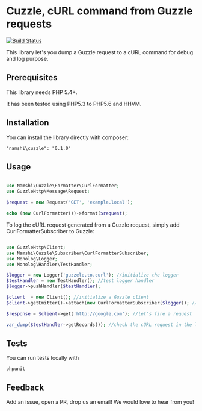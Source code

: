 # Cuzzle, cURL command from Guzzle requests

[![Build Status](https://travis-ci.org/namshi/cuzzle.svg?branch=master)](https://travis-ci.org/namshi/cuzzle)

This library let's you dump a Guzzle request to a cURL command for debug and log purpose.

## Prerequisites

This library needs PHP 5.4+.

It has been tested using PHP5.3 to PHP5.6 and HHVM.

## Installation

You can install the library directly with composer:
```
"namshi\cuzzle": "0.1.0"
```


## Usage

```php

use Namshi\Cuzzle\Formatter\CurlFormatter;
use GuzzleHttp\Message\Request;

$request = new Request('GET', 'example.local');

echo (new CurlFormatter())->format($request);

```

To log the cURL request generated from a Guzzle request, simply add CurlFormatterSubscriber to Guzzle:

```php

use GuzzleHttp\Client;
use Namshi\Cuzzle\Subscriber\CurlFormatterSubscriber;
use Monolog\Logger;
use Monolog\Handler\TestHandler;

$logger = new Logger('guzzele.to.curl'); //initialize the logger
$testHandler = new TestHandler(); //test logger handler
$logger->pushHandler($testHandler);

$client  = new Client(); //initialize a Guzzle client
$client->getEmitter()->attach(new CurlFormatterSubscriber($logger)); //add the cURL formatter subscriber

$response = $client->get('http://google.com'); //let's fire a request

var_dump($testHandler->getRecords()); //check the cURL request in the logs, you should see curl 'http://google.com' -H 'User-Agent: Guzzle/4.2.1 curl/7.37.1 PHP/5.5.16

```

## Tests

You can run tests locally with

```
phpunit
```

## Feedback

Add an issue, open a PR, drop us an email! We would love to hear from you!